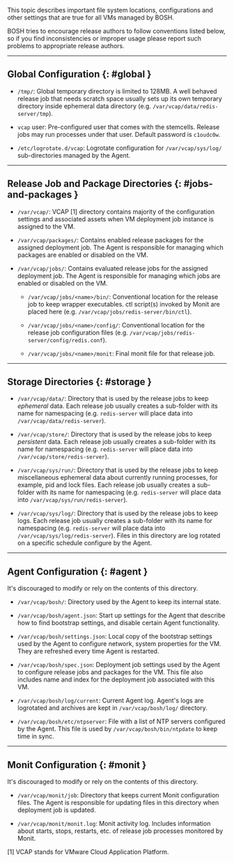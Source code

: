 This topic describes important file system locations, configurations and other settings that are true for all VMs managed by BOSH.

BOSH tries to encourage release authors to follow conventions listed below, so if you find inconsistencies or improper usage please report such problems to appropriate release authors.

---
## Global Configuration {: #global }

* `/tmp/`: Global temporary directory is limited to 128MB. A well behaved release job that needs scratch space usually sets up its own temporary directory inside ephemeral data directory (e.g. `/var/vcap/data/redis-server/tmp`).

* `vcap` user: Pre-configured user that comes with the stemcells. Release jobs may run processes under that user. Default password is `c1oudc0w`.

* `/etc/logrotate.d/vcap`: Logrotate configuration for `/var/vcap/sys/log/` sub-directories managed by the Agent.

---
## Release Job and Package Directories {: #jobs-and-packages }

* `/var/vcap/`: VCAP [1] directory contains majority of the configuration settings and associated assets when VM deployment job instance is assigned to the VM.

* `/var/vcap/packages/`: Contains enabled release packages for the assigned deployment job. The Agent is responsible for managing which packages are enabled or disabled on the VM.

* `/var/vcap/jobs/`: Contains evaluated release jobs for the assigned deployment job. The Agent is responsible for managing which jobs are enabled or disabled on the VM.

    - `/var/vcap/jobs/<name>/bin/`: Conventional location for the release job to keep wrapper executables. ctl script(s) invoked by Monit are placed here (e.g. `/var/vcap/jobs/redis-server/bin/ctl`).

    - `/var/vcap/jobs/<name>/config/`: Conventional location for the release job configuration files (e.g. `/var/vcap/jobs/redis-server/config/redis.conf`).

    - `/var/vcap/jobs/<name>/monit`: Final monit file for that release job.

---
## Storage Directories {: #storage }

* `/var/vcap/data/`: Directory that is used by the release jobs to keep _ephemeral_ data. Each release job usually creates a sub-folder with its name for namespacing (e.g. `redis-server` will place data into `/var/vcap/data/redis-server`).

* `/var/vcap/store/`: Directory that is used by the release jobs to keep _persistent_ data. Each release job usually creates a sub-folder with its name for namespacing (e.g. `redis-server` will place data into `/var/vcap/store/redis-server`).

* `/var/vcap/sys/run/`: Directory that is used by the release jobs to keep miscellaneous ephemeral data about  currently running processes, for example, pid and lock files. Each release job usually creates a sub-folder with its name for namespacing (e.g. `redis-server` will place data into `/var/vcap/sys/run/redis-server`).

* `/var/vcap/sys/log/`: Directory that is used by the release jobs to keep logs. Each release job usually creates a sub-folder with its name for namespacing (e.g. `redis-server` will place data into `/var/vcap/sys/log/redis-server`). Files in this directory are log rotated on a specific schedule configure by the Agent.

---
## Agent Configuration {: #agent }

It's discouraged to modify or rely on the contents of this directory.

* `/var/vcap/bosh/`: Directory used by the Agent to keep its internal state.

* `/var/vcap/bosh/agent.json`: Start up settings for the Agent that describe how to find bootstrap settings, and disable certain Agent functionality.

* `/var/vcap/bosh/settings.json`: Local copy of the bootstrap settings used by the Agent to configure network, system properties for the VM. They are refreshed every time Agent is restarted.

* `/var/vcap/bosh/spec.json`: Deployment job settings used by the Agent to configure release jobs and packages for the VM. This file also includes name and index for the deployment job associated with this VM.

* `/var/vcap/bosh/log/current`: Current Agent log. Agent's logs are logrotated and archives are kept in `/var/vcap/bosh/log/` directory.

* `/var/vcap/bosh/etc/ntpserver`: File with a list of NTP servers configured by the Agent. This file is used by `/var/vcap/bosh/bin/ntpdate` to keep time in sync.

---
## Monit Configuration {: #monit }

It's discouraged to modify or rely on the contents of this directory.

* `/var/vcap/monit/job`: Directory that keeps current Monit configuration files. The Agent is responsible for updating files in this directory when deployment job is updated.

* `/var/vcap/monit/monit.log`: Monit activity log. Includes information about starts, stops, restarts, etc. of release job processes monitored by Monit.

[1] VCAP stands for VMware Cloud Application Platform.

